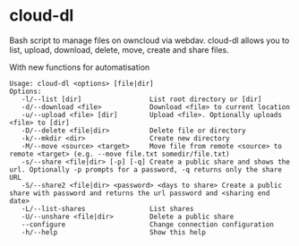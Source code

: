 # cloud-dl

Bash script to manage files on owncloud via webdav. cloud-dl allows you to list, upload, download, delete, move, create and share files.

With new functions for automatisation

```
Usage: cloud-dl <options> [file|dir]
Options:
   -l/--list [dir]                 List root directory or [dir]
   -d/--download <file>            Download <file> to current location
   -u/--upload <file> [dir]        Upload <file>. Optionally uploads <file> to [dir]
   -D/--delete <file|dir>          Delete file or directory
   -k/--mkdir <dir>                Create new directory
   -M/--move <source> <target>     Move file from remote <source> to remote <target> (e.g. --move file.txt somedir/file.txt)
   -s/--share <file|dir> [-p] [-q] Create a public share and shows the url. Optionally -p prompts for a password, -q returns only the share URL
   -S/--share2 <file|dir> <password> <days to share> Create a public share with password and returns the url password and <sharing end date>
   -L/--list-shares                List shares
   -U/--unshare <file|dir>         Delete a public share
   --configure                     Change connection configuration
   -h/--help                       Show this help
```
